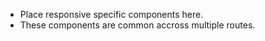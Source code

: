 - Place responsive specific components here.
- These components are common accross multiple routes.
